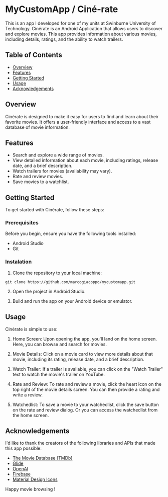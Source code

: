# MyCustomApp / Ciné-rate 
This is an app I developed for one of my units at Swinburne University of Technology.
Cinérate is an Android Application that allows users to discover and explore movies.
This app provides information about various movies, including details, ratings, and the ability to watch trailers.

## Table of Contents
- [Overview](#overview)
- [Features](#features)
- [Getting Started](#getting-started)
- [Usage](#usage)
- [Acknowledgements](#acknowledgements)

## Overview
Cinérate is designed to make it easy for users to find and learn about their favorite movies.
It offers a user-friendly interface and access to a vast database of movie information.

## Features
- Search and explore a wide range of movies.
- View detailed information about each movie, including ratings, release date, and a brief description.
- Watch trailers for movies (availability may vary).
- Rate and review movies.
- Save movies to a watchlist.

## Getting Started
To get started with Cinérate, follow these steps:
### Prerequisites
Before you begin, ensure you have the following tools installed:
- Android Studio
- Git
### Instalation
1. Clone the repository to your local machine:
```shell
git clone https://github.com/marcogiacoppo/mycustomapp.git
```
2. Open the project in Android Studio.

3. Build and run the app on your Android device or emulator.

## Usage
Cinérate is simple to use:
1. Home Screen: Upon opening the app, you'll land on the home screen. Here, you can browse and search for movies.

2. Movie Details: Click on a movie card to view more details about that movie, including its rating, release date, and a brief description.

3. Watch Trailer: If a trailer is available, you can click on the "Watch Trailer" text to watch the movie's trailer on YouTube.

4. Rate and Review: To rate and review a movie, click the heart icon on the top right of the movie details screen. You can then provide a rating and write a review.

5. Watchedlist: To save a movie to your watchedlist, click the save button on the rate and review dialog. Or you can access the watchedlist from the home screen.

## Acknowledgements
I'd like to thank the creators of the following libraries and APIs that made this app possible:
- [The Movie Database (TMDb)](https://www.themoviedb.org/)
- [Glide](https://github.com/bumptech/glide)
- [OpenAI](https://openai.com/)
- [Firebase](https://firebase.google.com/)
- [Material Design Icons](https://material.io/resources/icons/)

Happy movie browsing !
